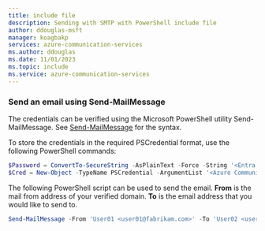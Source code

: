 ```yaml
---
title: include file
description: Sending with SMTP with PowerShell include file
author: ddouglas-msft
manager: koagbakp
services: azure-communication-services
ms.author: ddouglas
ms.date: 11/01/2023
ms.topic: include
ms.service: azure-communication-services
---
```


### Send an email using Send-MailMessage
The credentials can be verified using the Microsoft PowerShell utility Send-MailMessage. See [Send-MailMessage](/powershell/module/microsoft.powershell.utility/send-mailmessage) for the syntax.

To store the credentials in the required PSCredential format, use the following PowerShell commands:
```PowerShell
$Password = ConvertTo-SecureString -AsPlainText -Force -String '<Entra Application Client Secret>'
$Cred = New-Object -TypeName PSCredential -ArgumentList '<Azure Communication Services Resource name>|<Entra Application ID>|<Entra Tenant ID>', $Password
```

The following PowerShell script can be used to send the email. **From** is the mail from address of your verified domain. **To** is the email address that you would like to send to.

```PowerShell
Send-MailMessage -From 'User01 <user01@fabrikam.com>' -To 'User02 <user02@fabrikam.com>' -Subject 'Test mail' -Body 'test' -SmtpServer 'smtp.azurecomm.net' -Port 587 -Credential $Cred -UseSsl
```